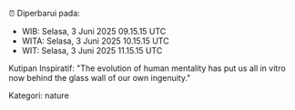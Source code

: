 ⏰ Diperbarui pada:
- WIB: Selasa, 3 Juni 2025 09.15.15 UTC
- WITA: Selasa, 3 Juni 2025 10.15.15 UTC
- WIT: Selasa, 3 Juni 2025 11.15.15 UTC

Kutipan Inspiratif:
"The evolution of human mentality has put us all in vitro now behind the glass wall of our own ingenuity."


Kategori: nature


